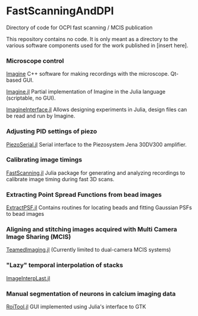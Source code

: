 # FastScanningAndDPI
Directory of code for OCPI fast scanning / MCIS publication

This repository contains no code.  It is only meant as a directory to the various software components used for the work published in [insert here].

### Microscope control
[Imagine](https://github.com/HolyLab/Imagine)               C++ software for making recordings with the microscope.  Qt-based GUI. 

[Imagine.jl](https://github.com/HolyLab/Imagine.jl)            Partial implementation of Imagine in the Julia language (scriptable, no GUI).

[ImagineInterface.jl](https://github.com/HolyLab/ImagineInterface)   Allows designing experiments in Julia, design files can be read and run by Imagine.

### Adjusting PID settings of piezo
[PiezoSerial.jl](https://github.com/HolyLab/PiezoSerial.jl)        Serial interface to the Piezosystem Jena 30DV300 amplifier.

### Calibrating image timings
[FastScanning.jl](https://github.com/HolyLab/FastScanning.jl)    Julia package for generating and analyzing recordings to calibrate image timing during fast 3D scans.

### Extracting Point Spread Functions from bead images
[ExtractPSF.jl](https://github.com/HolyLab/ExtractPSF.jl)          Contains routines for locating beads and fitting Gaussian PSFs to bead images

### Aligning and stitching images acquired with Multi Camera Image Sharing (MCIS)
[TeamedImaging.jl](https://github.com/HolyLab/TeamedImaging.jl)      (Currently limited to dual-camera MCIS systems)

### "Lazy" temporal interpolation of stacks
[ImageInterpLast.jl](https://github.com/HolyLab/ImageInterpLast.jl)

### Manual segmentation of neurons in calcium imaging data
[RoiTool.jl](https://github.com/HolyLab/RoiTool.jl)            GUI implemented using Julia's interface to GTK
